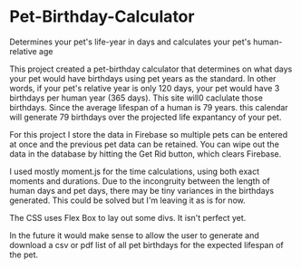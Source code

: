 # Pet-Birthday-Calculator
Determines your pet's life-year in days and calculates your pet's human-relative age


This project created a pet-birthday calculator that determines on what days your pet would have birthdays using pet years as the standard. In other words, if your pet's relative year is only 120 days, your pet would have 3 birthdays per human year (365 days). This site will0 caclulate those birthdays. Since the average lifespan of a human is 79 years. this calendar will generate 79 birthdays over the projected life expantancy of your pet.

For this project I store the data in Firebase so multiple pets can be entered at once and the previous pet data can be retained. You can wipe out the data in the database by hitting the Get Rid button, which clears Firebase.

I used mostly moment.js for the time calculations, using both exact moments and durations. Due to the incongruity between the length of human days and pet days, there may be tiny variances in the birthdays generated. This could be solved but I'm leaving it as is for now.

The CSS uses Flex Box to lay out some divs. It isn't perfect yet.

In the future it would make sense to allow the user to generate and download a csv or pdf list of all pet birthdays for the expected lifespan of the pet.
